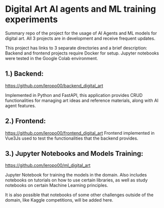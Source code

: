 # Digital Art AI agents and ML training experiments

Summary repo of the project for the usage of AI Agents and ML models for digital art.
All 3 projects are in development and receive frequent updates.

This project has links to 3 separate directories and a brief description:
Backend and frontend projects require Docker for setup.
Jupyter notebooks were tested in the Google Colab environment.

## 1.) Backend:
https://github.com/leropo00/backend_digital_art


Implemented in Python and FastAPI, this application provides CRUD functionalities for managing art ideas and reference materials, along with AI agent features.


## 2.) Frontend:
https://github.com/leropo00/frontend_digital_art
Frontend implemented in Vue3Js used to test the functionalities that the backend provides.


## 3.) Jupyter Notebooks and Models Training:
https://github.com/leropo00/ml_digital_art


Jupyter Notebook for training the models in the domain.
Also includes notebooks on tutorials on how to use certain libraries,
as well as study notebooks on certain Machine Learning principles.

It is also possible that notebooks of some other challenges outside of the domain, like Kaggle competitions, will be added here.
